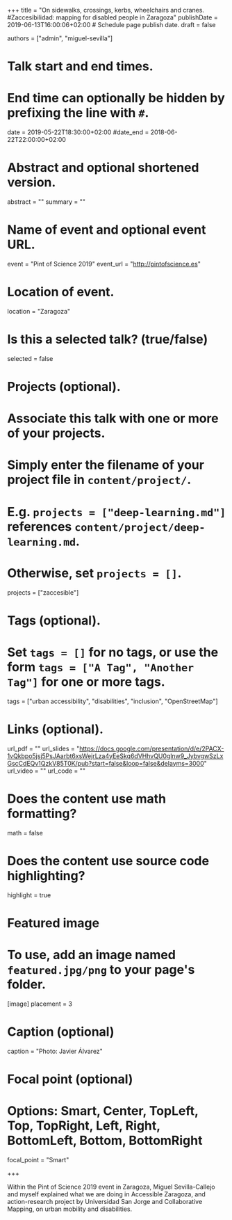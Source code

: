 +++
title = "On sidewalks, crossings, kerbs, wheelchairs and cranes. #Zaccesibilidad: mapping for disabled people in Zaragoza"
publishDate = 2019-06-13T16:00:06+02:00  # Schedule page publish date.
draft = false

authors = ["admin", "miguel-sevilla"]

# Talk start and end times.
#   End time can optionally be hidden by prefixing the line with `#`.
date = 2019-05-22T18:30:00+02:00
#date_end = 2018-06-22T22:00:00+02:00

# Abstract and optional shortened version.
abstract = ""
summary = ""

# Name of event and optional event URL.
event = "Pint of Science 2019"
event_url = "http://pintofscience.es"

# Location of event.
location = "Zaragoza"

# Is this a selected talk? (true/false)
selected = false

# Projects (optional).
#   Associate this talk with one or more of your projects.
#   Simply enter the filename of your project file in `content/project/`.
#   E.g. `projects = ["deep-learning.md"]` references `content/project/deep-learning.md`.
#   Otherwise, set `projects = []`.
projects = ["zaccesible"]

# Tags (optional).
#   Set `tags = []` for no tags, or use the form `tags = ["A Tag", "Another Tag"]` for one or more tags.
tags = ["urban accessibility", "disabilities", "inclusion", "OpenStreetMap"]

# Links (optional).
url_pdf = ""
url_slides = "https://docs.google.com/presentation/d/e/2PACX-1vQkbpo5jsj5PsJAarbt6xsWejrLza4yEeSkq6dVHhvQU0glnw9_JybvgwSzLxGscCdEQv1QzkV85T0K/pub?start=false&loop=false&delayms=3000"
url_video = ""
url_code = ""

# Does the content use math formatting?
math = false

# Does the content use source code highlighting?
highlight = true

# Featured image
# To use, add an image named `featured.jpg/png` to your page's folder.
[image]
  placement = 3
  # Caption (optional)
  caption = "Photo: Javier Álvarez"

  # Focal point (optional)
  # Options: Smart, Center, TopLeft, Top, TopRight, Left, Right, BottomLeft, Bottom, BottomRight
  focal_point = "Smart"

+++

Within the Pint of Science 2019 event in Zaragoza, Miguel Sevilla-Callejo and myself explained what we are doing in Accessible Zaragoza, and action-research project by Universidad San Jorge and Collaborative Mapping, on urban mobility and disabilities. 
